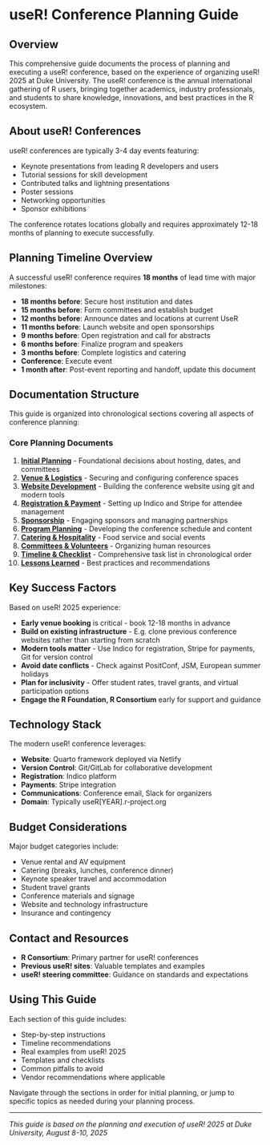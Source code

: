 # useR! Conference Planning Guide

## Overview

This comprehensive guide documents the process of planning and executing a useR! conference, based on the experience of organizing useR! 2025 at Duke University. The useR! conference is the annual international gathering of R users, bringing together academics, industry professionals, and students to share knowledge, innovations, and best practices in the R ecosystem.

## About useR! Conferences

useR! conferences are typically 3-4 day events featuring:
- Keynote presentations from leading R developers and users
- Tutorial sessions for skill development
- Contributed talks and lightning presentations
- Poster sessions
- Networking opportunities
- Sponsor exhibitions

The conference rotates locations globally and requires approximately 12-18 months of planning to execute successfully.

## Planning Timeline Overview

A successful useR! conference requires **18 months** of lead time with major milestones:

- **18 months before**: Secure host institution and dates
- **15 months before**: Form committees and establish budget
- **12 months before**: Announce dates and locations at current UseR
- **11 months before**: Launch website and open sponsorships
- **9 months before**: Open registration and call for abstracts
- **6 months before**: Finalize program and speakers
- **3 months before**: Complete logistics and catering
- **Conference**: Execute event
- **1 month after**: Post-event reporting and handoff, update this document

## Documentation Structure

This guide is organized into chronological sections covering all aspects of conference planning:

### Core Planning Documents

1. **[Initial Planning](01-initial-planning.md)** - Foundational decisions about hosting, dates, and committees
2. **[Venue & Logistics](02-venue-logistics.md)** - Securing and configuring conference spaces
3. **[Website Development](03-website-development.md)** - Building the conference website using git and modern tools
4. **[Registration & Payment](04-registration-payment.md)** - Setting up Indico and Stripe for attendee management
5. **[Sponsorship](05-sponsorship.md)** - Engaging sponsors and managing partnerships
6. **[Program Planning](06-program-planning.md)** - Developing the conference schedule and content
7. **[Catering & Hospitality](07-catering-hospitality.md)** - Food service and social events
8. **[Committees & Volunteers](08-committees-volunteers.md)** - Organizing human resources
9. **[Timeline & Checklist](09-timeline-checklist.md)** - Comprehensive task list in chronological order
10. **[Lessons Learned](lessons-learned.md)** - Best practices and recommendations

## Key Success Factors

Based on useR! 2025 experience:

- **Early venue booking** is critical - book 12-18 months in advance
- **Build on existing infrastructure** - E.g. clone previous conference websites rather than starting from scratch
- **Modern tools matter** - Use Indico for registration, Stripe for payments, Git for version control
- **Avoid date conflicts** - Check against PositConf, JSM, European summer holidays
- **Plan for inclusivity** - Offer student rates, travel grants, and virtual participation options
- **Engage the R Foundation, R Consortium** early for support and guidance

## Technology Stack

The modern useR! conference leverages:
- **Website**: Quarto framework deployed via Netlify
- **Version Control**: Git/GitLab for collaborative development
- **Registration**: Indico platform
- **Payments**: Stripe integration
- **Communications**: Conference email, Slack for organizers
- **Domain**: Typically useR[YEAR].r-project.org

## Budget Considerations

Major budget categories include:
- Venue rental and AV equipment
- Catering (breaks, lunches, conference dinner)
- Keynote speaker travel and accommodation
- Student travel grants
- Conference materials and signage
- Website and technology infrastructure
- Insurance and contingency

## Contact and Resources

- **R Consortium**: Primary partner for useR! conferences
- **Previous useR! sites**: Valuable templates and examples
- **useR! steering committee**: Guidance on standards and expectations

## Using This Guide

Each section of this guide includes:
- Step-by-step instructions
- Timeline recommendations
- Real examples from useR! 2025
- Templates and checklists
- Common pitfalls to avoid
- Vendor recommendations where applicable

Navigate through the sections in order for initial planning, or jump to specific topics as needed during your planning process.

---

*This guide is based on the planning and execution of useR! 2025 at Duke University, August 8-10, 2025*